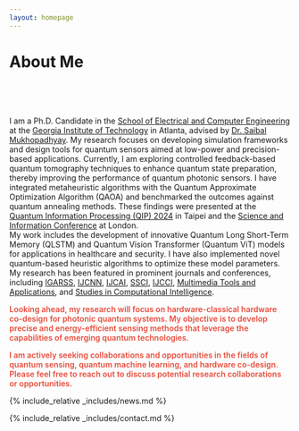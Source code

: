 ```yaml
---
layout: homepage
---
```


<h1 id="about-me">About Me</h1>

<h2 style="margin: 80px 0px 10px;"></h2>

<div class="justify-text">
I am a Ph.D. Candidate in the <a href="https://ece.gatech.edu/">School of Electrical and Computer Engineering</a> at the <a href="https://www.gatech.edu/">Georgia Institute of Technology</a> in Atlanta, advised by <a href="https://greenlab.ece.gatech.edu/">Dr. Saibal Mukhopadhyay</a>. My research focuses on developing simulation frameworks and design tools for quantum sensors aimed at low-power and precision-based applications. Currently, I am exploring controlled feedback-based quantum tomography techniques to enhance quantum state preparation, thereby improving the performance of quantum photonic sensors. I have integrated metaheuristic algorithms with the Quantum Approximate Optimization Algorithm (QAOA) and benchmarked the outcomes against quantum annealing methods. These findings were presented at the <a href="https://qip2024.tw/">Quantum Information Processing (QIP) 2024</a> in Taipei and the <a href="https://saiconference.com/Computing">Science and Information Conference</a> at London.
</div>

<div class="justify-text">
My work includes the development of innovative Quantum Long Short-Term Memory (QLSTM) and Quantum Vision Transformer (Quantum ViT) models for applications in healthcare and security. I have also implemented novel quantum-based heuristic algorithms to optimize these model parameters. My research has been featured in prominent journals and conferences, including <a href="https://www.igarss.org/">IGARSS</a>, <a href="https://www.ijcnn.org/">IJCNN</a>, <a href="https://www.ijcai.org/">IJCAI</a>, <a href="https://ieeessci2024.org/">SSCI</a>, <a href="https://ijcci.scitevents.org/">IJCCI</a>, <a href="https://www.springer.com/journal/11042">Multimedia Tools and Applications</a>, and <a href="https://www.springer.com/series/7092">Studies in Computational Intelligence</a>.
</div>

<div class="justify-text" style="margin-top: 1em;">
  
<strong style="color:#e74d3c; font-weight:600">Looking ahead, my research will focus on hardware-classical hardware co-design for photonic quantum systems. My objective is to develop precise and energy-efficient sensing methods that leverage the capabilities of emerging quantum technologies. </strong>
</div>

<div class="justify-text" style="margin-top: 1em;">
  
<div class="callout-box">
  <strong style="color:#e74d3c; font-weight:600"> I am actively seeking collaborations and opportunities in the fields of quantum sensing, quantum machine learning, and hardware co-design. Please feel free to reach out to discuss potential research collaborations or opportunities. </strong>
</div>

</div>

{% include_relative _includes/news.md %}

{% include_relative _includes/contact.md %}
